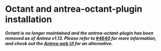 # Octant and antrea-octant-plugin installation

***Octant is no longer maintained and the antrea-octant-plugin has been removed
   as of Antrea v1.13. Please refer to [#4640](https://github.com/antrea-io/antrea/issues/4640)
   for more information, and check out the [Antrea web UI](https://github.com/antrea-io/antrea-ui)
   for an alternative.***
